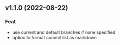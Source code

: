 ## v1.1.0 (2022-08-22)

### Feat

- use current and default branches if none specified
- option to format commit list as markdown
